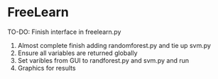 # FreeLearn

TO-DO:
Finish interface in freelearn.py
1) Almost complete finish adding randomforest.py and tie up svm.py
2) Ensure all variables are returned globally
3) Set varibles from GUI to randforest.py and svm.py and run
4) Graphics for results
